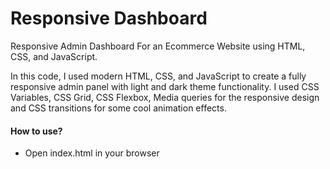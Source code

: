 # Responsive Dashboard
Responsive Admin Dashboard For an Ecommerce Website using HTML, CSS, and JavaScript.

In this code, I used modern HTML, CSS, and JavaScript to create a fully responsive admin panel with light and dark theme functionality. I used CSS Variables, CSS Grid, CSS Flexbox, Media queries for the responsive design and CSS transitions for some cool animation effects. 

#### How to use?
- Open index.html in your browser

